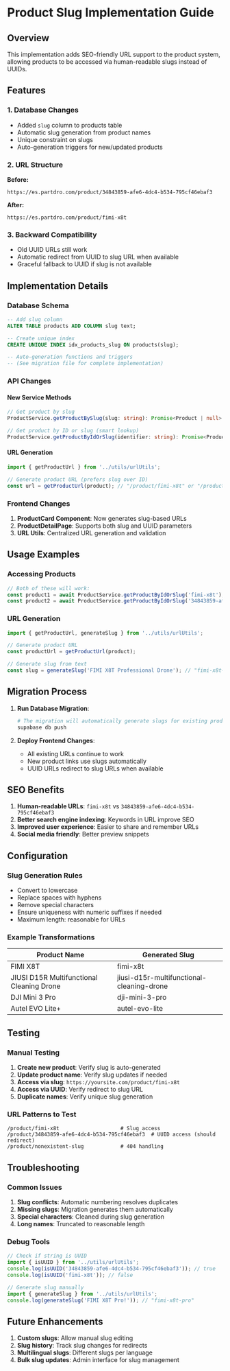 # Product Slug Implementation Guide

## Overview

This implementation adds SEO-friendly URL support to the product system, allowing products to be accessed via human-readable slugs instead of UUIDs.

## Features

### 1. Database Changes
- Added `slug` column to products table
- Automatic slug generation from product names
- Unique constraint on slugs
- Auto-generation triggers for new/updated products

### 2. URL Structure

**Before:**
```
https://es.partdro.com/product/34843859-afe6-4dc4-b534-795cf46ebaf3
```

**After:**
```
https://es.partdro.com/product/fimi-x8t
```

### 3. Backward Compatibility
- Old UUID URLs still work
- Automatic redirect from UUID to slug URL when available
- Graceful fallback to UUID if slug is not available

## Implementation Details

### Database Schema

```sql
-- Add slug column
ALTER TABLE products ADD COLUMN slug text;

-- Create unique index
CREATE UNIQUE INDEX idx_products_slug ON products(slug);

-- Auto-generation functions and triggers
-- (See migration file for complete implementation)
```

### API Changes

#### New Service Methods

```typescript
// Get product by slug
ProductService.getProductBySlug(slug: string): Promise<Product | null>

// Get product by ID or slug (smart lookup)
ProductService.getProductByIdOrSlug(identifier: string): Promise<Product | null>
```

#### URL Generation

```typescript
import { getProductUrl } from '../utils/urlUtils';

// Generate product URL (prefers slug over ID)
const url = getProductUrl(product); // "/product/fimi-x8t" or "/product/uuid"
```

### Frontend Changes

1. **ProductCard Component**: Now generates slug-based URLs
2. **ProductDetailPage**: Supports both slug and UUID parameters
3. **URL Utils**: Centralized URL generation and validation

## Usage Examples

### Accessing Products

```typescript
// Both of these will work:
const product1 = await ProductService.getProductByIdOrSlug('fimi-x8t');
const product2 = await ProductService.getProductByIdOrSlug('34843859-afe6-4dc4-b534-795cf46ebaf3');
```

### URL Generation

```typescript
import { getProductUrl, generateSlug } from '../utils/urlUtils';

// Generate product URL
const productUrl = getProductUrl(product);

// Generate slug from text
const slug = generateSlug('FIMI X8T Professional Drone'); // "fimi-x8t-professional-drone"
```

## Migration Process

1. **Run Database Migration**:
   ```bash
   # The migration will automatically generate slugs for existing products
   supabase db push
   ```

2. **Deploy Frontend Changes**:
   - All existing URLs continue to work
   - New product links use slugs automatically
   - UUID URLs redirect to slug URLs when available

## SEO Benefits

1. **Human-readable URLs**: `fimi-x8t` vs `34843859-afe6-4dc4-b534-795cf46ebaf3`
2. **Better search engine indexing**: Keywords in URL improve SEO
3. **Improved user experience**: Easier to share and remember URLs
4. **Social media friendly**: Better preview snippets

## Configuration

### Slug Generation Rules

- Convert to lowercase
- Replace spaces with hyphens
- Remove special characters
- Ensure uniqueness with numeric suffixes if needed
- Maximum length: reasonable for URLs

### Example Transformations

| Product Name | Generated Slug |
|--------------|----------------|
| FIMI X8T | fimi-x8t |
| JIUSI D15R Multifunctional Cleaning Drone | jiusi-d15r-multifunctional-cleaning-drone |
| DJI Mini 3 Pro | dji-mini-3-pro |
| Autel EVO Lite+ | autel-evo-lite |

## Testing

### Manual Testing

1. **Create new product**: Verify slug is auto-generated
2. **Update product name**: Verify slug updates if needed
3. **Access via slug**: `https://yoursite.com/product/fimi-x8t`
4. **Access via UUID**: Verify redirect to slug URL
5. **Duplicate names**: Verify unique slug generation

### URL Patterns to Test

```
/product/fimi-x8t                    # Slug access
/product/34843859-afe6-4dc4-b534-795cf46ebaf3  # UUID access (should redirect)
/product/nonexistent-slug            # 404 handling
```

## Troubleshooting

### Common Issues

1. **Slug conflicts**: Automatic numbering resolves duplicates
2. **Missing slugs**: Migration generates them automatically
3. **Special characters**: Cleaned during slug generation
4. **Long names**: Truncated to reasonable length

### Debug Tools

```typescript
// Check if string is UUID
import { isUUID } from '../utils/urlUtils';
console.log(isUUID('34843859-afe6-4dc4-b534-795cf46ebaf3')); // true
console.log(isUUID('fimi-x8t')); // false

// Generate slug manually
import { generateSlug } from '../utils/urlUtils';
console.log(generateSlug('FIMI X8T Pro!')); // "fimi-x8t-pro"
```

## Future Enhancements

1. **Custom slugs**: Allow manual slug editing
2. **Slug history**: Track slug changes for redirects
3. **Multilingual slugs**: Different slugs per language
4. **Bulk slug updates**: Admin interface for slug management